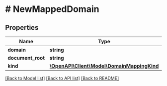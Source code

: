 # # NewMappedDomain

## Properties

Name | Type | Description | Notes
------------ | ------------- | ------------- | -------------
**domain** | **string** |  |
**document_root** | **string** |  | [optional]
**kind** | [**\OpenAPI\Client\Model\DomainMappingKind**](DomainMappingKind.md) |  | [optional]

[[Back to Model list]](../../README.md#models) [[Back to API list]](../../README.md#endpoints) [[Back to README]](../../README.md)
